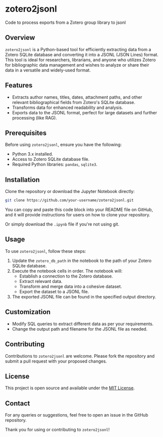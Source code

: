 # zotero2jsonl
Code to process exports from a Zotero group library to jsonl
## Overview
`zotero2jsonl` is a Python-based tool for efficiently extracting data from a Zotero SQLite database and converting it into a JSONL (JSON Lines) format. This tool is ideal for researchers, librarians, and anyone who utilizes Zotero for bibliographic data management and wishes to analyze or share their data in a versatile and widely-used format.

## Features
- Extracts author names, titles, dates, attachment paths, and other relevant bibliographical fields from Zotero's SQLite database.
- Transforms data for enhanced readability and analysis.
- Exports data to the JSONL format, perfect for large datasets and further processing (like RAG).

## Prerequisites
Before using `zotero2jsonl`, ensure you have the following:
- Python 3.x installed.
- Access to Zotero SQLite database file.
- Required Python libraries: `pandas`, `sqlite3`.

## Installation
Clone the repository or download the Jupyter Notebook directly:

```bash
git clone https://github.com/your-username/zotero2jsonl.git
```
You can copy and paste this code block into your README file on GitHub, and it will provide instructions for users on how to clone your repository.

Or simply download the `.ipynb` file if you're not using git.

## Usage
To use `zotero2jsonl`, follow these steps:
1. Update the `zotero_db_path` in the notebook to the path of your Zotero SQLite database.
2. Execute the notebook cells in order. The notebook will:
   - Establish a connection to the Zotero database.
   - Extract relevant data.
   - Transform and merge data into a cohesive dataset.
   - Export the dataset to a JSONL file.
3. The exported JSONL file can be found in the specified output directory.

## Customization
- Modify SQL queries to extract different data as per your requirements.
- Change the output path and filename for the JSONL file as needed.

## Contributing
Contributions to `zotero2jsonl` are welcome. Please fork the repository and submit a pull request with your proposed changes.

## License
This project is open source and available under the [MIT License](LICENSE).

## Contact
For any queries or suggestions, feel free to open an issue in the GitHub repository.

Thank you for using or contributing to `zotero2jsonl`!

